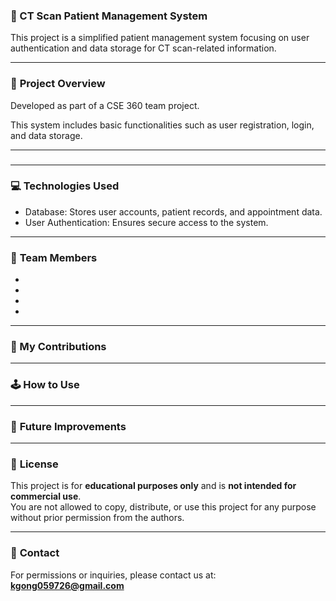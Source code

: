 ### 📑 CT Scan Patient Management System
This project is a simplified patient management system focusing on user authentication and data storage for CT scan-related information.

---

### 📝 **Project Overview**
Developed as part of a CSE 360 team project.

This system includes basic functionalities such as user registration, login, and data storage.

---


### 
---


### 💻 Technologies Used
- Database: Stores user accounts, patient records, and appointment data.
- User Authentication: Ensures secure access to the system.

---


### 👥 **Team Members**
- 
-
-
- 

---

### 👤 My Contributions


---


### 🕹️ **How to Use**


---


### 🚀 **Future Improvements**


---


### 📜 **License**
This project is for **educational purposes only** and is **not intended for commercial use**.  
You are not allowed to copy, distribute, or use this project for any purpose without prior permission from the authors.  

---


### 📧 **Contact**
For permissions or inquiries, please contact us at:   **kgong059726@gmail.com**

